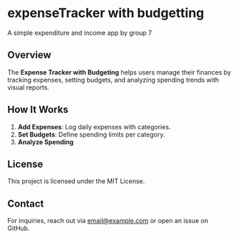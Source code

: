 # expenseTracker with budgetting
A simple expenditure and income app by group 7

## Overview
The **Expense Tracker with Budgeting** helps users manage their finances by tracking expenses, setting budgets, and analyzing spending trends with visual reports.

## How It Works
1. **Add Expenses**: Log daily expenses with categories.
2. **Set Budgets**: Define spending limits per category.
3. **Analyze Spending**

## License
This project is licensed under the MIT License.

## Contact
For inquiries, reach out via [email@example.com](mailto:email@example.com) or open an issue on GitHub.

